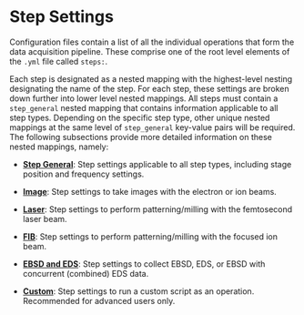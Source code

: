 # Step Settings

Configuration files contain a list of all the individual operations that form the data acquisition pipeline. These comprise one of the root level elements of the `.yml` file called `steps:`. 

Each step is designated as a nested mapping with the highest-level nesting designating the name of the step. For each step, these settings are broken down further into lower level nested mappings. All steps must contain a `step_general` nested mapping that contains information applicable to all step types. Depending on the specific step type, other unique nested mappings at the same level of `step_general` key-value pairs will be required. The following subsections provide more detailed information on these nested mappings, namely:

- **[Step General](../steps/general/index.html)**: Step settings applicable to all step types, including stage position and frequency settings.

- **[Image](../steps/image/index.html)**: Step settings to take images with the electron or ion beams.

- **[Laser](../steps/laser/index.html)**: Step settings to perform patterning/milling with the femtosecond laser beam.

- **[FIB](../steps/fib/index.html)**: Step settings to perform patterning/milling with the focused ion beam.

- **[EBSD and EDS](../steps/ebsd_eds/index.html)**: Step settings to collect EBSD, EDS, or EBSD with concurrent (combined) EDS data.

- **[Custom](../steps/custom/index.html)**: Step settings to run a custom script as an operation. Recommended for advanced users only.